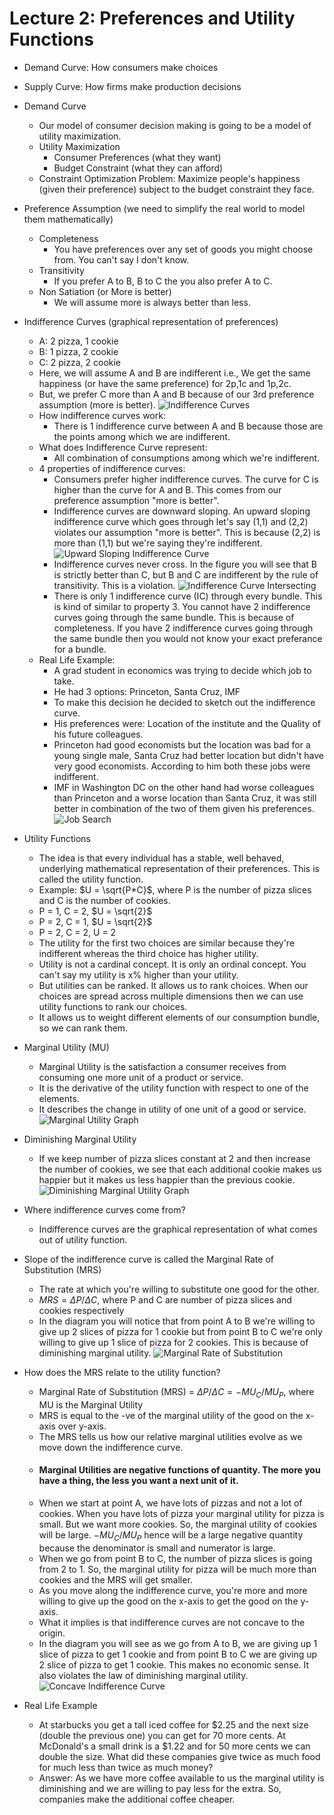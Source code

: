 # Lecture 2: Preferences and Utility Functions

* Demand Curve: How consumers make choices
* Supply Curve: How firms make production decisions

* Demand Curve
	* Our model of consumer decision making is going to be a model of utility maximization. 
	* Utility Maximization
		* Consumer Preferences (what they want)
		* Budget Constraint (what they can afford)
	* Constraint Optimization Problem: Maximize people's happiness (given their preference) subject to the budget constraint they face.

* Preference Assumption (we need to simplify the real world to model them mathematically)
	* Completeness
		* You have preferences over any set of goods you might choose from. You can't say I don't know. 
	* Transitivity
		* If you prefer A to B, B to C the you also prefer A to C.
	* Non Satiation (or More is better)
		* We will assume more is always better than less.

* Indifference Curves (graphical representation of preferences)
	* A: 2 pizza, 1 cookie
	* B: 1 pizza, 2 cookie
	* C: 2 pizza, 2 cookie
	* Here, we will assume A and B are indifferent i.e., We get the same happiness (or have the same preference) for 2p,1c and 1p,2c.
	* But, we prefer C more than A and B because of our 3rd preference assumption (more is better).
	![Indifference Curves](../assets/indifference_curves.png)
	* How indifference curves work:
		* There is 1 indifference curve between A and B because those are the points among which we are indifferent. 
	* What does Indifference Curve represent:
		* All combination of consumptions among which we're indifferent. 
	* 4 properties of indifference curves:
		* Consumers prefer higher indifference curves. The curve for C is higher than the curve for A and B. This comes from our preference assumption "more is better".
		* Indifference curves are downward sloping. An upward sloping indifference curve which goes through let's say (1,1) and (2,2) violates our assumption "more is better". This is because (2,2) is more than (1,1) but we're saying they're indifferent. 
		![Upward Sloping Indifference Curve](../assets/upward_sloping_indifference_curves.png)
		* Indifference curves never cross. In the figure you will see that B is strictly better than C, but B and C are indifferent by the rule of transitivity. This is a violation. 
		![Indifference Curve Intersecting](../assets/indifference_curves_intersecting.png)
		* There is only 1 indifference curve (IC) through every bundle. This is kind of similar to property 3. You cannot have 2 indifference curves going through the same bundle. This is because of completeness. If you have 2 indifference curves going through the same bundle then you would not know your exact preferance for a bundle. 
	* Real Life Example:
		* A grad student in economics was trying to decide which job to take. 
		* He had 3 options: Princeton, Santa Cruz, IMF
		* To make this decision he decided to sketch out the indifference curve. 
		* His preferences were: Location of the institute and the Quality of his future colleagues. 
		* Princeton had good economists but the location was bad for a young single male, Santa Cruz had better location but didn't have very good economists. According to him both these jobs were indifferent. 
		* IMF in Washington DC on the other hand had worse colleagues than Princeton and a worse location than Santa Cruz, it was still better in combination of the two of them given his preferences. 
		![Job Search](../assets/job_search.png)

* Utility Functions
	* The idea is that every individual has a stable, well behaved, underlying mathematical representation of their preferences. This is called the utility function.   
	* Example: $U = \sqrt{P*C}$, where P is the number of pizza slices and C is the number of cookies.
	* P = 1, C = 2, $U = \sqrt{2}$
	* P = 2, C = 1, $U = \sqrt{2}$
	* P = 2, C = 2, U = 2
	* The utility for the first two choices are similar because they're indifferent whereas the third choice has higher utility. 
	* Utility is not a cardinal concept. It is only an ordinal concept. You can't say my utility is x% higher than your utility. 
	* But utilities can be ranked. It allows us to rank choices. When our choices are spread across multiple dimensions then we can use utility functions to rank our choices.
	* It allows us to weight different elements of our consumption bundle, so we can rank them. 

* Marginal Utility (MU)
	* Marginal Utility is the satisfaction a consumer receives from consuming one more unit of a product or service. 
	* It is the derivative of the utility function with respect to one of the elements. 
	* It describes the change in utility of one unit of a good or service. 
	![Marginal Utility Graph](../assets/marginal_utility_graph.png)

* Diminishing Marginal Utility
	* If we keep number of pizza slices constant at 2 and then increase the number of cookies, we see that each additional cookie makes us happier but it makes us less happier than the previous cookie.
	![Diminishing Marginal Utility Graph](../assets/diminishing_marginal_utility_graph.png)

* Where indifference curves come from?
	* Indifference curves are the graphical representation of what comes out of utility function. 

* Slope of the indifference curve is called the Marginal Rate of Substitution (MRS)
	* The rate at which you're willing to substitute one good for the other.
	* $MRS = \Delta{P}/\Delta{C}$, where P and C are number of pizza slices and cookies respectively
	* In the diagram you will notice that from point A to B we're willing to give up 2 slices of pizza for 1 cookie but from point B to C we're only willing to give up 1 slice of pizza for 2 cookies. This is because of diminishing marginal utility.
	![Marginal Rate of Substitution](../assets/marginal_rate_of_substitution.png)

* How does the MRS relate to the utility function?
	* Marginal Rate of Substitution (MRS) = $\Delta{P}/\Delta{C} = -MU_C/MU_P$, where MU is the Marginal Utility
	* MRS is equal to the -ve of the marginal utility of the good on the x-axis over y-axis.
	* The MRS tells us how our relative marginal utilities evolve as we move down the indifference curve. 
	* #### Marginal Utilities are negative functions of quantity. The more you have a thing, the less you want a next unit of it.
	* When we start at point A, we have lots of pizzas and not a lot of cookies. When you have lots of pizza your marginal utility for pizza is small. But we want more cookies. So, the marginal utility of cookies will be large. $-MU_C/MU_P$ hence will be a large negative quantity because the denominator is small and numerator is large.
	* When we go from point B to C, the number of pizza slices is going from 2 to 1. So, the marginal utility for pizza will be much more than cookies and the MRS will get smaller.
	* As you move along the indifference curve, you're more and more willing to give up the good on the x-axis to get the good on the y-axis.
	* What it implies is that indifference curves are not concave to the origin.
	* In the diagram you will see as we go from A to B, we are giving up 1 slice of pizza to get 1 cookie and from point B to C we are giving up 2 slice of pizza to get 1 cookie. This makes no economic sense. It also violates the law of diminishing marginal utility. 
	![Concave Indifference Curve](../assets/concave_indifference_curve.png)

* Real Life Example
	* At starbucks you get a tall iced coffee for $2.25 and the next size (double the previous one) you can get for 70 more cents. At McDonald's a small drink is a $1.22 and for 50 more cents we can double the size. What did these companies give twice as much food for much less than twice as much money?
	* Answer: As we have more coffee available to us the marginal utility is diminishing and we are willing to pay less for the extra. So, companies make the additional coffee cheaper. 

